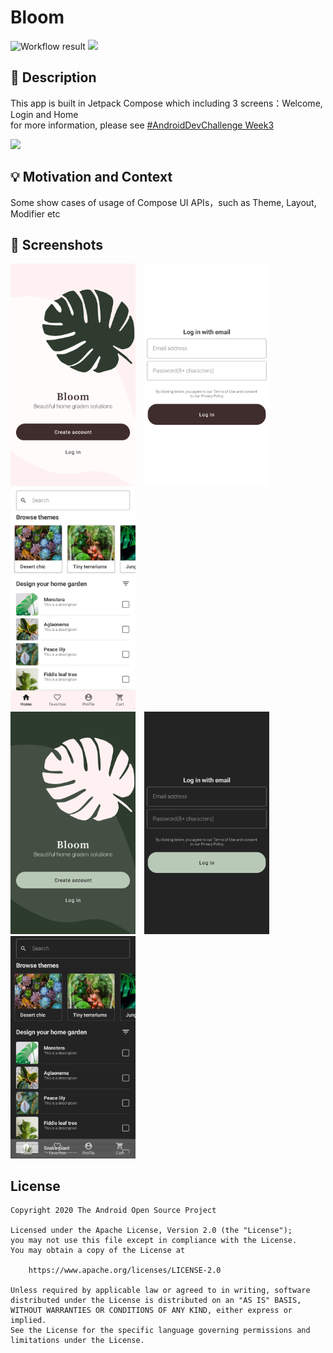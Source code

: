 # Bloom

<!--- Replace <OWNER> with your Github Username and <REPOSITORY> with the name of your repository. -->
<!--- You can find both of these in the url bar when you open your repository in github. -->
![Workflow result](https://github.com/vitaviva/Bloom/workflows/Check/badge.svg)
![](https://img.shields.io/badge/jetpack_compose-1.0.0_beta01-green.svg)


## :scroll: Description
<!--- Describe your app in one or two sentences -->
This app is built in Jetpack Compose which including 3 screens：Welcome, Login and Home<br/>
for more information, please see [#AndroidDevChallenge Week3](https://android-developers.googleblog.com/2021/03/android-dev-challenge-3.html)

<img src="/results/screenrecord.gif" width="260">

## :bulb: Motivation and Context
<!--- Optionally point readers to interesting parts of your submission. -->
<!--- What are you especially proud of? -->
Some show cases of usage of Compose UI APIs，such as Theme, Layout, Modifier etc

## :camera_flash: Screenshots
<!-- You can add more screenshots here if you like -->
<img src="/results/screenshot_1.png" width="200">&emsp;<img src="/results/screenshot_2.png" width="200">&emsp;<img src="/results/screenshot_3.png" width="200">
<br/> <img src="/results/screenshot_4.png" width="200">&emsp;<img src="/results/screenshot_5.png" width="200">&emsp;<img src="/results/screenshot_6.png" width="200">
## License
```
Copyright 2020 The Android Open Source Project

Licensed under the Apache License, Version 2.0 (the "License");
you may not use this file except in compliance with the License.
You may obtain a copy of the License at

    https://www.apache.org/licenses/LICENSE-2.0

Unless required by applicable law or agreed to in writing, software
distributed under the License is distributed on an "AS IS" BASIS,
WITHOUT WARRANTIES OR CONDITIONS OF ANY KIND, either express or implied.
See the License for the specific language governing permissions and
limitations under the License.
```